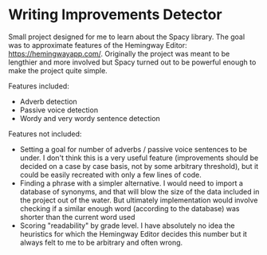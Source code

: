 # Writing Improvements Detector

Small project designed for me to learn about the Spacy library. The goal was to approximate features of the Hemingway Editor: https://hemingwayapp.com/. Originally the project was meant to be lengthier and more involved but Spacy turned out to be powerful enough to make
the project quite simple.

Features included:
- Adverb detection
- Passive voice detection
- Wordy and very wordy sentence detection

Features not included:
- Setting a goal for number of adverbs / passive voice sentences to be under. I don't think this is a very useful feature (improvements should be decided on a case by case basis, not by some arbitrary threshold), but it could be easily recreated with only a few lines of code.
- Finding a phrase with a simpler alternative. I would need to import a database of synonyms, and that will blow the size of the data included in the project out of the water. But ultimately implementation would involve checking if a similar enough word (according to the database) was shorter than the current word used
- Scoring "readability" by grade level. I have absolutely no idea the heuristics for which the Hemingway Editor decides this number but it always felt to me to be arbitrary and often wrong.
